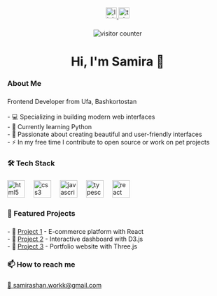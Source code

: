 ###

<div align="center">
  <a href="[your-linkedin-link]">
    <img src="https://img.shields.io/static/v1?message=LinkedIn&logo=linkedin&label=&color=0077B5&logoColor=white&labelColor=&style=for-the-badge" height="25" alt="linkedin logo" />
  </a>
  <a href="[your-telegram-link]">
    <img src="https://img.shields.io/static/v1?message=Telegram&logo=telegram&label=&color=2CA5E0&logoColor=white&labelColor=&style=for-the-badge" height="25" alt="telegram logo" />
  </a>
  
</div>

###

<div align="center">
  <img src="https://visitor-badge.laobi.icu/badge?page_id=yourusername.yourusername&" alt="visitor counter" />
</div>

###

<h1 align="center">Hi, I'm Samira 👋</h1>

###

<h3 align="left"> About Me</h3>

###

<p align="left">
  Frontend Developer from Ufa, Bashkortostan<br><br>
  - 💻 Specializing in building modern web interfaces<br>
  - 🌱 Currently learning Python <br>
  - 🎨 Passionate about creating beautiful and user-friendly interfaces<br>
  - ⚡️ In my free time I contribute to open source or work on pet projects
</p>

###

<h3 align="left">🛠 Tech Stack</h3>

###

<div align="left">
  <img src="https://cdn.jsdelivr.net/gh/devicons/devicon/icons/html5/html5-original.svg" height="40" alt="html5 logo" />
  <img width="12" />
  <img src="https://cdn.jsdelivr.net/gh/devicons/devicon/icons/css3/css3-original.svg" height="40" alt="css3 logo" />
  <img width="12" />
  <img src="https://cdn.jsdelivr.net/gh/devicons/devicon/icons/javascript/javascript-original.svg" height="40" alt="javascript logo" />
  <img width="12" />
  <img src="https://cdn.jsdelivr.net/gh/devicons/devicon/icons/typescript/typescript-original.svg" height="40" alt="typescript logo" />
  <img width="12" />
  <img src="https://cdn.jsdelivr.net/gh/devicons/devicon/icons/react/react-original.svg" height="40" alt="react logo" />
  <img width="12" />

</div>

###





<h3 align="left">🚀 Featured Projects</h3>

###

<p align="left">
  - 🔗 <a href="[project1-link]">Project 1</a> - E-commerce platform with React<br>
  - 🔗 <a href="[project2-link]">Project 2</a> - Interactive dashboard with D3.js<br>
  - 🔗 <a href="[project3-link]">Project 3</a> - Portfolio website with Three.js
</p>

###

<h3 align="left">📫 How to reach me</h3>

###

<p align="left">
  <a href="mailto:your-email@example.com">📧 samirashan.workk@gmail.com</a>
</p>

